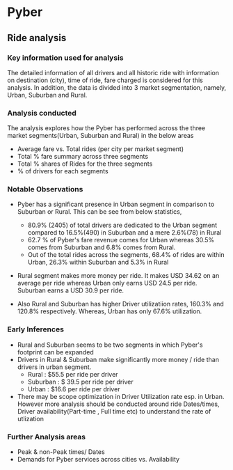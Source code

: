 # Pyber
## Ride analysis

### Key information used for analysis
The detailed information of all drivers and all historic ride with information on destination (city), time of ride, fare charged is considered for this analysis. In addition, the data is divided into 3 market segmentation, namely, Urban, Suburban and Rural.

### Analysis conducted
The analysis explores how the Pyber has performed across the three market segments(Urban, Suburban and Rural) in the below areas
- Average fare vs. Total rides (per city per market segment)
- Total % fare summary across three segments
- Total % shares of Rides for the three segments
- % of drivers for each segments

### Notable Observations
- Pyber has a significant presence in Urban segment in comparison to Suburban or Rural. This can be see from below statistics,
    - 80.9% (2405) of total drivers are dedicated to the Urban segment compared to 16.5%(490) in Suburban and a mere 2.6%(78) in Rural
    - 62.7 % of Pyber's fare revenue comes for Urban whereas 30.5% comes from Suburban and 6.8% comes from Rural.
    - Out of the total rides across the segments, 68.4% of rides are within Urban, 26.3% within Suburban and 5.3% in Rural
    
- Rural segment makes more money per ride. It makes USD 34.62 on an average per ride whereas Urban only earns USD 24.5 per ride. Suburban earns a USD 30.9 per ride.

- Also Rural and Suburban has higher Driver utilizatiion rates, 160.3% and 120.8% respectively. Whereas, Urban has only 67.6% utilization.  

### Early Inferences
- Rural and Suburban seems to be two segments in which Pyber's footprint can be expanded
- Drivers in Rural & Suburban make significantly more money / ride than drivers in urban segment. 
    - Rural : \$55.5 per ride per driver
    - Suburban : \$ 39.5 per ride per driver
    - Urban : \$16.6 per ride per driver
- There may be scope optimization in Driver Utilization rate esp. in Urban. However more analysis should be conducted around ride Dates/times, Driver availability(Part-time , Full time etc) to understand the rate of utlization

### Further Analysis areas
- Peak & non-Peak times/ Dates 
- Demands for Pyber services across cities vs. Availability
